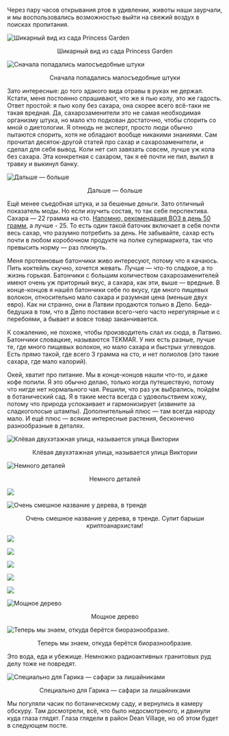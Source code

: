 Через пару часов открывания ртов в удивлении, животы наши заурчали, и мы воспользовались возможностью выйти на свежий воздух в поисках пропитания.


![Шикарный вид из сада Princess Garden](https://lh3.googleusercontent.com/DTQ3HHzvdx1ycFL52_8-epzoCMOjbBLoENgbGHQWwOmVvDlJKmGzWfWYKgbEQobGO9dLPKcmsKfx96Oy4IA=w500-no-tmp.jpg)
<div style='text-align:center'>Шикарный вид из сада Princess Garden</div>


![Сначала попадались малосъедобные штуки](https://lh3.googleusercontent.com/_5wzUBBZhJtbv0aF2ZYfjT7guNjgBHnS9-xs5ats5RAYAPLutdOKs1RqywbV0kQoRRlL5VrbZhvhDDa-UJw=w500-no-tmp.jpg)
<div style='text-align:center'>Сначала попадались малосъедобные штуки</div>

Зато интересные: до того эдакого вида отравы в руках не держал. Кстати, меня постоянно спрашивают, что же я пью колу, это же гадость. Ответ простой: я пью колу без сахара, она скорее всего всё-таки не такая вредная. Да, сахарозаменители это не самая необходимая организму штука, но мало кто подкован достаточно, чтобы спорить со мной о диетологии. Я отнюдь не эксперт, просто люди обычно пытаются спорить, хотя не обладают вообще никакими знаниями. Сам прочитал десяток-другой статей про сахар и сахарозаменители, и сделал для себя вывод. Коли нет сил завязать совсем, лучше уж кола без сахара. Эта конкретная с сахаром, так я её почти не пил, вылил в травку и выкинул банку.


![Дальше — больше](https://lh3.googleusercontent.com/49LuFRS78c3-HBh6t9VlMJTtAbJ_x_dtozlW_NC25v8Rw_RtHwwQpzkLJMyydFNf8iS-fVf5Te6hUi0RXn0=w500-no-tmp.jpg)
<div style='text-align:center'>Дальше — больше</div>

Ещё менее съедобная штука, и за бешеные деньги. Зато отличный показатель моды. Но если изучить состав, то так себе перспектива. Сахара — 22 грамма на сто. [Напомню, рекомендация ВОЗ в день 50 грамм](/files/9789241549028_eng.pdf), а лучше - 25. То есть один такой баточик включает в себя почти весь сахар, что разумно потребить за день. Не забывайте, сахар есть почти в любом коробочном продукте на полке супермаркета, так что превысить норму — раз плюнуть.

Меня протеиновые батончики живо интересуют, потому что я качаюсь. Пить коктейль скучно, хочется жевать. Лучше — что-то сладкое, а то жизнь горькая. Батончики с большим количеством сахарозаменителей имеют очень уж приторный вкус, а сахара, как эти, выше — вредные. В конце-концов я нашёл батончики себе по вкусу, где много пищевых волокон, относительно мало сахара и разумная цена (меньше двух евро). Как ни странно, они в Латвии продаются только в Депо. Беда-бедушка в том, что в Депо поставки всего-чего часто нерегулярные и с перебоями, а бывает и вовсе товар заканчивается.

К сожалению, не похоже, чтобы производитель слал их сюда, в Латвию. Батончики словацкие, называются TEKMAR. У них есть разные, лучше те, где много пищевых волокон, но мало сахара и быстрых углеводов. Есть прямо такой, где всего 3 грамма на сто, и нет полиолов (это такие сахара, где мало калорий).

Окей, хватит про питание. Мы в конце-концов нашли что-то, и даже кофе попили. Я это обычно делаю, только когда путешествую, потому что нигде нет нормального чая. Решили, что раз уж выбрались, пойдём в ботанический сад. Я в такие места всегда с удовольствием хожу, потому что природа успокаивает и гармонизирует (извините за сладкоголосые штампы). Дополнительный плюс — там всегда народу мало. И ещё плюс — всякие интересные растения, бесконечно разнообразные в деталях.


![Клёвая двухэтажная улица, называется улица Виктории](https://lh3.googleusercontent.com/p5rmy2IW39BHMy1HP0d4_L-UbEJy8TUgOOypCldrKKRhyP418NgKKSb5JwKRy6ZolcHBN-ThOQMtUfU0acc=w500-no-tmp.jpg)

<div style='text-align:center'>Клёвая двухэтажная улица, называется улица Виктории</div>


![Немного деталей](https://lh3.googleusercontent.com/IBvrEvSC7WwHKunkBz1V3HHuBLZtQFvDdNYR9a9rc6aUcaK5qHR0frTSiIF4FBEB2xZAxumF9MoOD38uFaw=w500-no-tmp.jpg)
<div style='text-align:center'>Немного деталей</div>



![](https://lh3.googleusercontent.com/OHzBSXOxqWRPvPEK_onBf-WbWNWr3-6NuFCqLVP8JdGBPFvRdPQT3s3dRel8OUflFfeS9SRyWzVaxDWCQVU=w500-no-tmp.jpg)
<div style='text-align:center'></div>


![Очень смешное название у дерева, в тренде](https://lh3.googleusercontent.com/wdlyV_q5y6qPOjS0uOHqSr14nrhYNMUh29MYkYW4zN_Y2P63fJEIXqTVx9NlxB6XoFZ1iF4qBt6kwGBunaQ=w500-no-tmp.jpg)
<div style='text-align:center'>Очень смешное название у дерева, в тренде. Сулит барыши криптоанархистам!</div>


![](https://lh3.googleusercontent.com/87nsyP-1tzf5Px15hJH6ObxtIqgoEXbtVS9ffMyu5CVDbiUu1EDqsSv-2i9X-GZefF63cQu6Glhx65pixcg=w500-no-tmp.jpg)
<div style='text-align:center'></div>


![](https://lh3.googleusercontent.com/nh87uUB-l60t6liBkq6B-tJi1KQ-8EuYQye3NKb8quGFjNtMvvuSwcv_WxYvCYvrrFj3JVgnd0_l4VOTZsc=w500-no-tmp.jpg)
<div style='text-align:center'></div>


![](https://lh3.googleusercontent.com/DD_gNy6Y1X9YqUhKrLes-rka7eQcrG1E5gQMC5IUXFhx2ecE-xkUWKDMc83h32a5-qb1cszKZ3IVAicmG1c=w500-no-tmp.jpg)
<div style='text-align:center'></div>


![](https://lh3.googleusercontent.com/AbS4WK9E-IabfQEZMdDKRPpbyZQ8s3JEPXw57_pA8zP0mHKgAeZr6aypbDCTHTT8VjBOKLvWQwOmDDlItA0=w500-no-tmp.jpg)
<div style='text-align:center'></div>


![](https://lh3.googleusercontent.com/WkAhUw_Yw5G64vEnndx0mWDKlw2eWT6MAR5uZcuVL65aE54pmGdPiXNQmHR5AwfFyUwyJhgAEnZioGfNygo=w500-no-tmp.jpg)
<div style='text-align:center'></div>



![Мощное дерево](https://lh3.googleusercontent.com/PPUCPnk6sDUk9A-dvRyjPZv-k0hhRm7zDlpNiJwBKXbK4DJx3TmLAJSnfo2sDXDHUciI3Xn6KPgVeXrYhtY=w500-no-tmp.jpg)
<div style='text-align:center'>Мощное дерево</div>


![Теперь мы знаем, откуда берётся биоразнообразие.](https://lh3.googleusercontent.com/8q2B6KCypRNDWj7eHjyYEpAIx40XRTMepFGDrr4hzNEVHoe82_vXx579gvn1vOv6N6J_ljhO3cw4cd9LwrQ=w500-no-tmp.jpg)
<div style='text-align:center'>Теперь мы знаем, откуда берётся биоразнообразие. </div>

Это вода, еда и убежище. Немножко радиоактивных гранитовых руд делу тоже не повредят.


![Специально для Гарика — сафари за лишайниками](https://lh3.googleusercontent.com/_xtvQGCbsY02zo7szSD3Qxf7Ov5JqcvrD7zz2cFn8b8lLg5W-uBXFNSFDE745p_ISa3cVApVH9Iehb00bzM=w500-no-tmp.jpg)
<div style='text-align:center'>Специально для Гарика — сафари за лишайниками</div>

Мы погуляли часик по ботаническому саду, и вернулись в камеру обскуру. Там досмотрели, всё, что было недосмотреного, и двинули куда глаза глядят. Глаза глядели в район Dean Village, но об этом будет в следующем посте.

<!--stackedit_data:
eyJoaXN0b3J5IjpbMTEwMzgyMjY5M119
-->